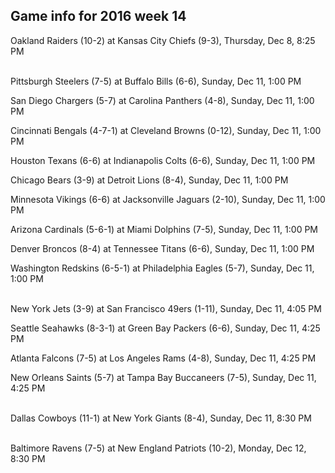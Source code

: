 ## Game info for 2016 week 14
Oakland Raiders (10-2) at Kansas City Chiefs (9-3), Thursday, Dec 8, 8:25 PM

<br/>Pittsburgh Steelers (7-5) at Buffalo Bills (6-6), Sunday, Dec 11, 1:00 PM

San Diego Chargers (5-7) at Carolina Panthers (4-8), Sunday, Dec 11, 1:00 PM

Cincinnati Bengals (4-7-1) at Cleveland Browns (0-12), Sunday, Dec 11, 1:00 PM

Houston Texans (6-6) at Indianapolis Colts (6-6), Sunday, Dec 11, 1:00 PM

Chicago Bears (3-9) at Detroit Lions (8-4), Sunday, Dec 11, 1:00 PM

Minnesota Vikings (6-6) at Jacksonville Jaguars (2-10), Sunday, Dec 11, 1:00 PM

Arizona Cardinals (5-6-1) at Miami Dolphins (7-5), Sunday, Dec 11, 1:00 PM

Denver Broncos (8-4) at Tennessee Titans (6-6), Sunday, Dec 11, 1:00 PM

Washington Redskins (6-5-1) at Philadelphia Eagles (5-7), Sunday, Dec 11, 1:00 PM

<br/>New York Jets (3-9) at San Francisco 49ers (1-11), Sunday, Dec 11, 4:05 PM

Seattle Seahawks (8-3-1) at Green Bay Packers (6-6), Sunday, Dec 11, 4:25 PM

Atlanta Falcons (7-5) at Los Angeles Rams (4-8), Sunday, Dec 11, 4:25 PM

New Orleans Saints (5-7) at Tampa Bay Buccaneers (7-5), Sunday, Dec 11, 4:25 PM

<br/>Dallas Cowboys (11-1) at New York Giants (8-4), Sunday, Dec 11, 8:30 PM

<br/>Baltimore Ravens (7-5) at New England Patriots (10-2), Monday, Dec 12, 8:30 PM

